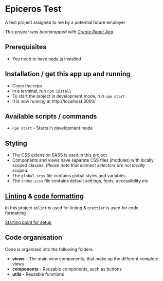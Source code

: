 # Epiceros Test

A test project assigned to me by a potential future employer <br>

_This project was bootstrapped with [Create React App](https://github.com/facebook/create-react-app)_

## Prerequisites

- You need to have [node.js](https://nodejs.org/) installed

## Installation / get this app up and running

- Clone the repo
- In a terminal, run `npm install`
- To start the project in development mode, run `npm start`
- It is now running at http://localhost:3000/

## Available scripts / commands

- `npm start` - Starts in development mode

## Styling
- The CSS extension [SASS](https://sass-lang.com/) is used in this project
- Components and views have separate CSS files (modules) with locally scoped classes. _Please note that element selectors are not locally scoped._
- The `global.scss` file contains global styles and variables
- The `index.scss` file contains default settings, fonts, accessibility etc

## [Linting](https://en.wikipedia.org/wiki/Lint_%28software%29) & [code formatting](https://en.wikipedia.org/wiki/Prettyprint)

In this project `eslint` is used for linting & `prettier` is used for code formatting

[Starting point for setup](https://dev.to/s2engineers/how-to-make-eslint-work-with-prettier-avoiding-conflicts-and-problems-57pi)

## Code organisation

Code is organized into the following folders:

- **views** - The main view components, that make up the different complete views
- **components** - Reusable components, such as buttons
- **utils** - Reusable functions
